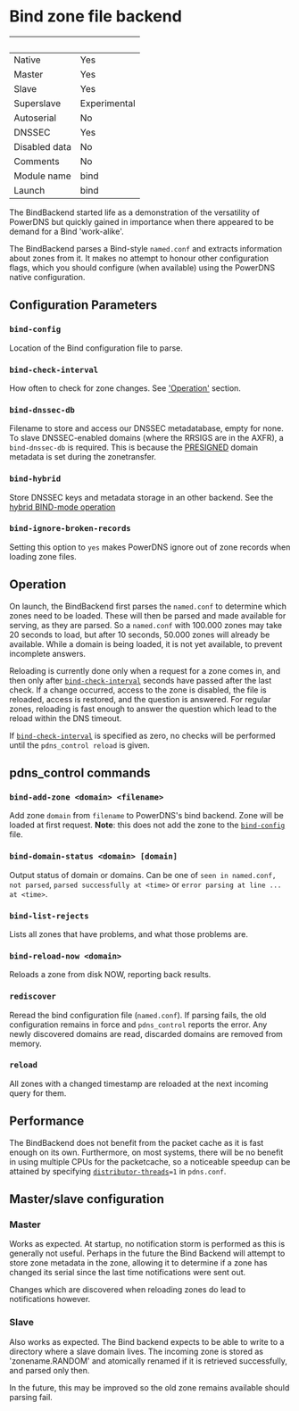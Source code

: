 # Bind zone file backend

|&nbsp;|&nbsp;|
|:--|:--|
|Native|Yes|
|Master|Yes|
|Slave|Yes|
|Superslave|Experimental|
|Autoserial|No|
|DNSSEC|Yes|
|Disabled data|No|
|Comments|No|
|Module name|bind|
|Launch|bind|

The BindBackend started life as a demonstration of the versatility of PowerDNS but quickly gained in importance when there appeared to be demand for a Bind 'work-alike'.

The BindBackend parses a Bind-style `named.conf` and extracts information about zones from it. It makes no attempt to honour other configuration flags, which you should configure (when available) using the PowerDNS native configuration.

## Configuration Parameters
### `bind-config`
Location of the Bind configuration file to parse.

### `bind-check-interval`
How often to check for zone changes. See ['Operation'](#operation) section.

### `bind-dnssec-db`
Filename to store and access our DNSSEC metadatabase, empty for none.
To slave DNSSEC-enabled domains (where the RRSIGS are in the AXFR), a
`bind-dnssec-db` is required. This is because the [PRESIGNED](domainmetadata.md#presigned)
domain metadata is set during the zonetransfer.

### `bind-hybrid`
Store DNSSEC keys and metadata storage in an other backend. See the
[hybrid BIND-mode operation](dnssec.md#powerdns-hybrid-bind-mode-operation)

### `bind-ignore-broken-records`
Setting this option to `yes` makes PowerDNS ignore out of zone records when
loading zone files.

## Operation
On launch, the BindBackend first parses the `named.conf` to determine which zones
need to be loaded. These will then be parsed and made available for serving, as
they are parsed. So a `named.conf` with 100.000 zones may take 20 seconds to load,
but after 10 seconds, 50.000 zones will already be available. While a domain is
being loaded, it is not yet available, to prevent incomplete answers.

Reloading is currently done only when a request for a zone comes in, and then
only after [`bind-check-interval`](#bind-check-interval) seconds have passed after
the last check. If a change occurred, access to the zone is disabled, the file
is reloaded, access is restored, and the question is answered. For regular zones,
reloading is fast enough to answer the question which lead to the reload within
the DNS timeout.

If [`bind-check-interval`](#bind-check-interval) is specified as zero, no checks
will be performed until the `pdns_control reload` is given.

## pdns\_control commands
### `bind-add-zone <domain> <filename>`
Add zone `domain` from `filename` to PowerDNS's bind backend. Zone will be loaded at
first request. **Note**: this does not add the zone to the [`bind-config`](#bind-config)
file.

### `bind-domain-status <domain> [domain]`
Output status of domain or domains. Can be one of `seen in named.conf, not parsed`,
`parsed successfully at <time>` or `error parsing at line ... at <time>`.

### `bind-list-rejects`
Lists all zones that have problems, and what those problems are.

### `bind-reload-now <domain>`
Reloads a zone from disk NOW, reporting back results.

### `rediscover`
Reread the bind configuration file (`named.conf`). If parsing fails, the old
configuration remains in force and `pdns_control` reports the error. Any newly
discovered domains are read, discarded domains are removed from memory.

### `reload`
All zones with a changed timestamp are reloaded at the next incoming query for them.

## Performance
The BindBackend does not benefit from the packet cache as it is fast enough on
its own. Furthermore, on most systems, there will be no benefit in using multiple
CPUs for the packetcache, so a noticeable speedup can be attained by specifying
[`distributor-threads`](settings.md#distributor-threads)`=1` in `pdns.conf`.

## Master/slave configuration

### Master
Works as expected. At startup, no notification storm is performed as this is
generally not useful. Perhaps in the future the Bind Backend will attempt to
store zone metadata in the zone, allowing it to determine if a zone has changed
its serial since the last time notifications were sent out.

Changes which are discovered when reloading zones do lead to notifications however.

### Slave
Also works as expected. The Bind backend expects to be able to write to a
directory where a slave domain lives. The incoming zone is stored as
'zonename.RANDOM' and atomically renamed if it is retrieved successfully, and
parsed only then.

In the future, this may be improved so the old zone remains available should
parsing fail.
